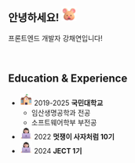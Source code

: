 ## 안녕하세요! <img src="assets/images/Hamster.png" alt="Hamster" width="30" />

프론트엔드 개발자 강채연입니다!    

<br>

## Education & Experience

- <img src="assets/images/School.png" width="25" /> 2019-2025 **국민대학교**
  - 임산생명공학과 전공
  - 소프트웨어학부 부전공
- <img src="assets/images/Woman Technologist Light Skin Tone.png" width="25" /> 2022 **멋쟁이 사자처럼 10기**
- <img src="assets/images/Woman Technologist Light Skin Tone.png" width="25" /> 2024 **JECT 1기**

<!--
**rkdcodus/rkdcodus** is a ✨ _special_ ✨ repository because its `README.md` (this file) appears on your GitHub profile.

Here are some ideas to get you started:

- 🔭 I’m currently working on ...
- 🌱 I’m currently learning ...
- 👯 I’m looking to collaborate on ...
- 🤔 I’m looking for help with ...
- 💬 Ask me about ...
- 📫 How to reach me: ...
- 😄 Pronouns: ...
- ⚡ Fun fact: ...
-->


<!--
## Skills <img src="assets/images/Rocket.png" alt="Rocket" width="30" />

|                                          #                                           |     skill      |                                Proficiency                                |                                    #                                     |       skill       |                                Proficiency                                |
| :----------------------------------------------------------------------------------: | :------------: | :-----------------------------------------------------------------------: | :----------------------------------------------------------------------: | :---------------: | :-----------------------------------------------------------------------: |
| <a href="https://www.python.org/"><img src="assets/icons/Python.svg" width="25"></a> |     Python     | <img src="assets/images/Beaming Face with Smiling Eyes.png" width="30" /> |       <a href=""><img src="assets/icons/html5.png" width="25"></a>       |       HTML5       | <img src="assets/images/Beaming Face with Smiling Eyes.png" width="30" /> |
|          <a href=""><img src="assets/icons/JavaScript.svg" width="25"></a>           |   Javascript   | <img src="assets/images/Beaming Face with Smiling Eyes.png" width="30" /> |       <a href=""><img src="assets/icons/CSS3.png" width="25"></a>        |       CSS3        | <img src="assets/images/Beaming Face with Smiling Eyes.png" width="30" /> |
|          <a href=""><img src="assets/icons/Typescript.png" width="25"></a>           |   Typescript   |    <img src="assets/images/Face with Diagonal Mouth.png" width="30" />    | <a href=""><img src="assets/icons/styled-components.png" width="25"></a> | styled-components |    <img src="assets/images/Face with Diagonal Mouth.png" width="30" />    |
|             <a href=""><img src="assets/icons/React.svg" width="25"></a>             |     React      | <img src="assets/images/Beaming Face with Smiling Eyes.png" width="30" /> |      <a href=""><img src="assets/icons/stylex.png" width="25"></a>       |      stylex       |    <img src="assets/images/Face with Diagonal Mouth.png" width="30" />    |
|        <a href=""><img src="assets/icons/tanstack query.png" width="25"></a>         | Tanstack query |    <img src="assets/images/Face with Diagonal Mouth.png" width="30" />    |      <a href=""><img src="assets/icons/threeJs.png" width="25"></a>      |     three.js      |            <img src="assets/images/Bubbles.png" width="30" />             |
|            <a href=""><img src="assets/icons/Django.svg" width="25"></a>             |     Django     |    <img src="assets/images/Face with Diagonal Mouth.png" width="30" />    |
|            <a href=""><img src="assets/icons/NextJS.svg" width="25"></a>             |    Next.js     |            <img src="assets/images/Bubbles.png" width="30" />             |
|            <a href=""><img src="assets/icons/NodeJS.svg" width="25"></a>             |    Node.js     |            <img src="assets/images/Bubbles.png" width="30" />             |
-->
